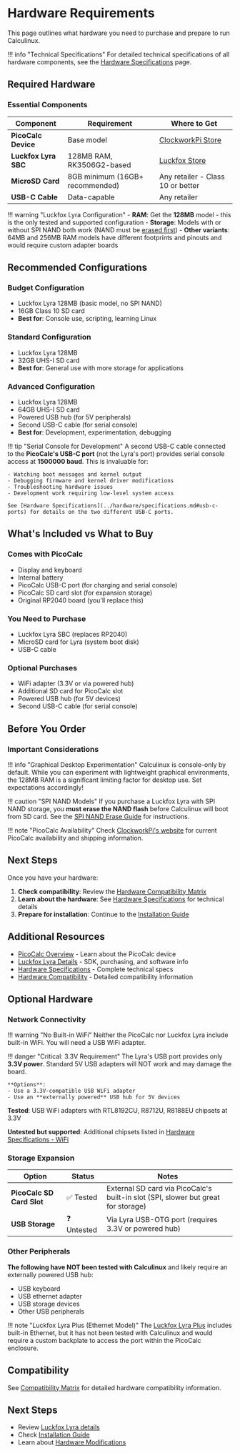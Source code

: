# Hardware Requirements

This page outlines what hardware you need to purchase and prepare to run Calculinux.

!!! info "Technical Specifications"
    For detailed technical specifications of all hardware components, see the [Hardware Specifications](../hardware/specifications.md) page.

## Required Hardware

### Essential Components

| Component | Requirement | Where to Get |
|-----------|-------------|--------------|
| **PicoCalc Device** | Base model | [ClockworkPi Store](https://www.clockworkpi.com/) |
| **Luckfox Lyra SBC** | 128MB RAM, RK3506G2-based | [Luckfox Store](https://www.luckfox.com/Luckfox-Lyra) |
| **MicroSD Card** | 8GB minimum (16GB+ recommended) | Any retailer - Class 10 or better |
| **USB-C Cable** | Data-capable | Any retailer |

!!! warning "Luckfox Lyra Configuration"
    - **RAM**: Get the **128MB** model - this is the only tested and supported configuration
    - **Storage**: Models with or without SPI NAND both work (NAND must be [erased first](../troubleshooting/erase-nand.md))
    - **Other variants**: 64MB and 256MB RAM models have different footprints and pinouts and would require custom adapter boards

## Recommended Configurations

### Budget Configuration
- Luckfox Lyra 128MB (basic model, no SPI NAND)
- 16GB Class 10 SD card
- **Best for**: Console use, scripting, learning Linux

### Standard Configuration
- Luckfox Lyra 128MB
- 32GB UHS-I SD card
- **Best for**: General use with more storage for applications

### Advanced Configuration
- Luckfox Lyra 128MB
- 64GB UHS-I SD card
- Powered USB hub (for 5V peripherals)
- Second USB-C cable (for serial console)
- **Best for**: Development, experimentation, debugging

!!! tip "Serial Console for Development"
    A second USB-C cable connected to the **PicoCalc's USB-C port** (not the Lyra's port) provides serial console access at **1500000 baud**. This is invaluable for:
    
    - Watching boot messages and kernel output
    - Debugging firmware and kernel driver modifications
    - Troubleshooting hardware issues
    - Development work requiring low-level system access
    
    See [Hardware Specifications](../hardware/specifications.md#usb-c-ports) for details on the two different USB-C ports.

## What's Included vs What to Buy

### Comes with PicoCalc
- Display and keyboard
- Internal battery
- PicoCalc USB-C port (for charging and serial console)
- PicoCalc SD card slot (for expansion storage)
- Original RP2040 board (you'll replace this)

### You Need to Purchase
- Luckfox Lyra SBC (replaces RP2040)
- MicroSD card for Lyra (system boot disk)
- USB-C cable

### Optional Purchases
- WiFi adapter (3.3V or via powered hub)
- Additional SD card for PicoCalc slot
- Powered USB hub (for 5V devices)
- Second USB-C cable (for serial console)

## Before You Order

### Important Considerations

!!! info "Graphical Desktop Experimentation"
    Calculinux is console-only by default. While you can experiment with lightweight graphical environments, the 128MB RAM is a significant limiting factor for desktop use. Set expectations accordingly!

!!! caution "SPI NAND Models"
    If you purchase a Luckfox Lyra with SPI NAND storage, you **must erase the NAND flash** before Calculinux will boot from SD card. See the [SPI NAND Erase Guide](../troubleshooting/erase-nand.md) for instructions.

!!! note "PicoCalc Availability"
    Check [ClockworkPi's website](https://www.clockworkpi.com/) for current PicoCalc availability and shipping information.

## Next Steps

Once you have your hardware:

1. **Check compatibility**: Review the [Hardware Compatibility Matrix](../hardware/compatibility.md)
2. **Learn about the hardware**: See [Hardware Specifications](../hardware/specifications.md) for technical details
3. **Prepare for installation**: Continue to the [Installation Guide](installation.md)

## Additional Resources

- [PicoCalc Overview](../hardware/picocalc.md) - Learn about the PicoCalc device
- [Luckfox Lyra Details](../hardware/luckfox-lyra.md) - SDK, purchasing, and software info
- [Hardware Specifications](../hardware/specifications.md) - Complete technical specs
- [Hardware Compatibility](../hardware/compatibility.md) - Detailed compatibility information

## Optional Hardware

### Network Connectivity

!!! warning "No Built-in WiFi"
    Neither the PicoCalc nor Luckfox Lyra include built-in WiFi. You will need a USB WiFi adapter.

!!! danger "Critical: 3.3V Requirement"
    The Lyra's USB port provides only **3.3V power**. Standard 5V USB adapters will NOT work and may damage the board.
    
    **Options**:
    - Use a 3.3V-compatible USB WiFi adapter
    - Use an **externally powered** USB hub for 5V devices

**Tested**: USB WiFi adapters with RTL8192CU, R8712U, R8188EU chipsets at 3.3V

**Untested but supported**: Additional chipsets listed in [Hardware Specifications - WiFi](../hardware/specifications.md#supported-wifi-chipsets)

### Storage Expansion

| Option | Status | Notes |
|--------|--------|-------|
| **PicoCalc SD Card Slot** | ✅ Tested | External SD card via PicoCalc's built-in slot (SPI, slower but great for storage) |
| **USB Storage** | ❓ Untested | Via Lyra USB-OTG port (requires 3.3V or powered hub) |

### Other Peripherals

**The following have NOT been tested with Calculinux** and likely require an externally powered USB hub:

- USB keyboard
- USB ethernet adapter  
- USB storage devices
- Other USB peripherals

!!! note "Luckfox Lyra Plus (Ethernet Model)"
    The [Luckfox Lyra Plus](https://www.luckfox.com/Mini-PC/Luckfox-Lyra-Plus) includes built-in Ethernet, but it has not been tested with Calculinux and would require a custom backplate to access the port within the PicoCalc enclosure.

## Compatibility

See [Compatibility Matrix](../hardware/compatibility.md) for detailed hardware compatibility information.

## Next Steps

- Review [Luckfox Lyra details](../hardware/luckfox-lyra.md)
- Check [Installation Guide](installation.md)
- Learn about [Hardware Modifications](../hardware/modifications.md)
